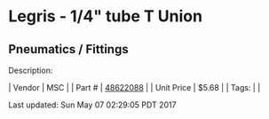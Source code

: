# Legris - 1/4" tube T Union
## Pneumatics / Fittings
Description: 	 

| Vendor | MSC | 
| Part # | [48622088](http://www.mscdirect.com/) | 
| Unit Price | $5.68 | 
| Tags: |  | 

Last updated: Sun May 07 02:29:05 PDT 2017
